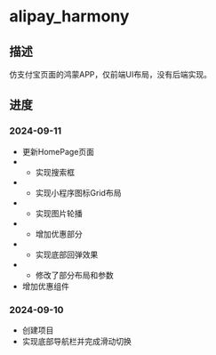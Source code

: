# alipay_harmony

## 描述

仿支付宝页面的鸿蒙APP，仅前端UI布局，没有后端实现。


## 进度

### 2024-09-11
* 更新HomePage页面
* * 实现搜索框
* * 实现小程序图标Grid布局
* * 实现图片轮播
* * 增加优惠部分
* * 实现底部回弹效果
* * 修改了部分布局和参数
* 增加优惠组件


### 2024-09-10
* 创建项目
* 实现底部导航栏并完成滑动切换
